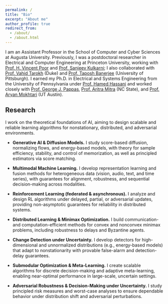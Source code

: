 ```yaml
---
permalink: /
title: "Bio"
excerpt: "About me"
author_profile: true
redirect_from:
  - /about/
  - /about.html
---
```


I am an Assistant Professor in the School of Computer and Cyber Sciences at Augusta University. Previously, I was a postdoctoral researcher in Electrical and Computer Engineering at Princeton University, working with [Prof. H. Vincent Poor](https://ece.princeton.edu/people/h-vincent-poor) and [Prof. Sanjeev Kulkarni](https://ece.princeton.edu/people/sanjeev-r-kulkarni); I also collaborated with [Prof. Vahid Tarokh](https://people.duke.edu/~vt45/) (Duke) and [Prof. Taposh Banerjee](https://sites.google.com/view/taposhbanerjee/home) (University of Pittsburgh). I earned my Ph.D. in Electrical and Systems Engineering from the University of Pennsylvania under [Prof. Hamed Hassani](https://www.seas.upenn.edu/~hassani/) and worked closely with [Prof. George J. Pappas](https://www.georgejpappas.org/), [Prof. Aritra Mitra](https://amitra2.wordpress.ncsu.edu/) (NC State), and [Prof. Aryan Mokhtari](https://sites.utexas.edu/mokhtari/) (UT Austin).

## Research

I work on the theoretical foundations of AI, aiming to design scalable and reliable learning algorithms for nonstationary, distributed, and adversarial environments.

- **Generative AI & Diffusion Models.** I study score-based diffusion, normalizing flows, and energy-based models, with theory for sample efficiency, stability, and control of memorization, as well as principled estimators via score matching.

- **Multimodal Machine Learning.** I develop representation learning and fusion methods for heterogeneous data (vision, audio, text, and time series), with guarantees for alignment, robustness, and sequential decision-making across modalities.

- **Reinforcement Learning (federated & asynchronous).** I analyze and design RL algorithms under delayed, partial, or adversarial updates, providing non-asymptotic guarantees for reliability in distributed systems.

- **Distributed Learning & Minimax Optimization.** I build communication- and computation-efficient methods for convex and nonconvex minimax problems, including robustness to delays and Byzantine agents.

- **Change Detection under Uncertainty.** I develop detectors for high-dimensional and unnormalized distributions (e.g., energy-based models) that adapt to nonstationarity with provable false-alarm and detection-delay guarantees.

- **Submodular Optimization & Meta-Learning.** I create scalable algorithms for discrete decision-making and adaptive meta-learning, enabling near-optimal performance in large-scale, uncertain settings.

- **Adversarial Robustness & Decision-Making under Uncertainty.** I study principled risk measures and worst-case analyses to ensure dependable behavior under distribution shift and adversarial perturbations.

